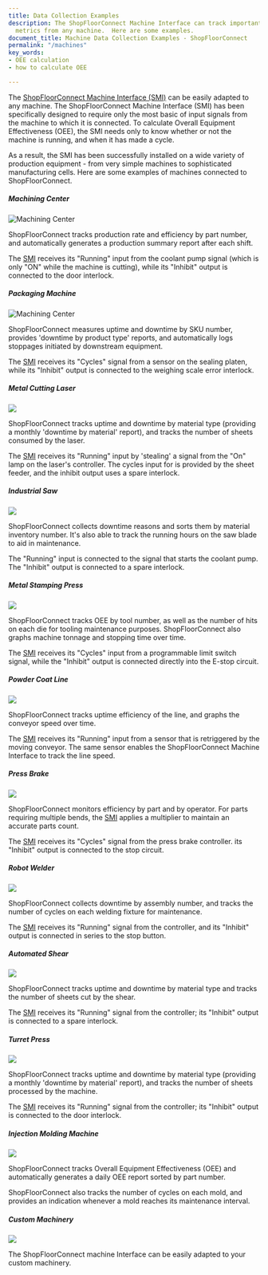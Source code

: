 ```yaml
---
title: Data Collection Examples
description: The ShopFloorConnect Machine Interface can track important efficiency
  metrics from any machine.  Here are some examples.
document_title: Machine Data Collection Examples - ShopFloorConnect
permalink: "/machines"
key_words:
- OEE calculation
- how to calculate OEE

---
```

The [ShopFloorConnect Machine Interface (SMI)](/machine-monitoring-interface.html) can be easily adapted to any machine. The ShopFloorConnect Machine Interface (SMI) has been specifically designed to require only the most basic of input signals from the machine to which it is connected. To calculate Overall Equipment Effectiveness (OEE), the SMI needs only to know whether or not the machine is running, and when it has made a cycle.

As a result, the SMI has been successfully installed on a wide variety of production equipment - from very simple machines to sophisticated manufacturing cells. Here are some examples of machines connected to ShopFloorConnect.

##### Machining Center

![Machining Center](/uploads/2020/04/15/samplemachine.jpg)

ShopFloorConnect tracks production rate and efficiency by part number, and automatically generates a production summary report after each shift.

The [SMI](/machine-monitoring-interface.html) receives its "Running" input from the coolant pump signal (which is only "ON" while the machine is cutting), while its "Inhibit" output is connected to the door interlock.

##### Packaging Machine

![Machining Center](/uploads/2020/04/15/samplemachine.jpg)

ShopFloorConnect measures uptime and downtime by SKU number, provides 'downtime by product type' reports, and automatically logs stoppages initiated by downstream equipment.

The [SMI](/machine-monitoring-interface.html) receives its "Cycles" signal from a sensor on the sealing platen, while its "Inhibit" output is connected to the weighing scale error interlock.

##### Metal Cutting Laser

![](/uploads/2020/04/15/laser.jpg)

ShopFloorConnect tracks uptime and downtime by material type (providing a monthly 'downtime by material' report), and tracks the number of sheets consumed by the laser.

The [SMI](/machine-monitoring-interface.html) receives its "Running" input by 'stealing' a signal from the "On" lamp on the laser's controller. The cycles input for is provided by the sheet feeder, and the inhibit output uses a spare interlock.

##### Industrial Saw

![](/uploads/2020/04/15/saw.jpg)

ShopFloorConnect collects downtime reasons and sorts them by material inventory number. It's also able to track the running hours on the saw blade to aid in maintenance.

The "Running" input is connected to the signal that starts the coolant pump. The "Inhibit" output is connected to a spare interlock.

##### Metal Stamping Press

![](/uploads/2020/04/15/press.jpg)

ShopFloorConnect tracks OEE by tool number, as well as the number of hits on each die for tooling maintenance purposes. ShopFloorConnect also graphs machine tonnage and stopping time over time.

The [SMI](/machine-monitoring-interface.html) receives its "Cycles" input from a programmable limit switch signal, while the "Inhibit" output is connected directly into the E-stop circuit.

##### Powder Coat Line

![](/uploads/2020/04/15/paint.jpg)

ShopFloorConnect tracks uptime efficiency of the line, and graphs the conveyor speed over time.

The [SMI](/machine-monitoring-interface.html) receives its "Running" input from a sensor that is retriggered by the moving conveyor. The same sensor enables the ShopFloorConnect Machine Interface to track the line speed.

##### Press Brake

![](/uploads/2020/04/15/brake.jpg)

ShopFloorConnect monitors efficiency by part and by operator. For parts requiring multiple bends, the [SMI](/machine-monitoring-interface.html) applies a multiplier to maintain an accurate parts count.

The [SMI](/machine-monitoring-interface.html) receives its "Cycles" signal from the press brake controller. its "Inhibit" output is connected to the stop circuit.

##### Robot Welder

![](/uploads/2020/04/15/welder.jpg)

ShopFloorConnect collects downtime by assembly number, and tracks the number of cycles on each welding fixture for maintenance.

The [SMI](/machine-monitoring-interface.html) receives its "Running" signal from the controller, and its "Inhibit" output is connected in series to the stop button.

##### Automated Shear

![](/uploads/2020/04/15/shear.jpg)

ShopFloorConnect tracks uptime and downtime by material type and tracks the number of sheets cut by the shear.

The [SMI](/machine-monitoring-interface.html) receives its "Running" signal from the controller; its "Inhibit" output is connected to a spare interlock.

##### Turret Press

![](/uploads/2020/04/15/turret.jpg)

ShopFloorConnect tracks uptime and downtime by material type (providing a monthly 'downtime by material' report), and tracks the number of sheets processed by the machine.

The [SMI](/machine-monitoring-interface.html) receives its "Running" signal from the controller; its "Inhibit" output is connected to the door interlock.

##### Injection Molding Machine

![](/uploads/2020/04/15/injection.jpg)

ShopFloorConnect tracks Overall Equipment Effectiveness (OEE) and automatically generates a daily OEE report sorted by part number.

ShopFloorConnect also tracks the number of cycles on each mold, and provides an indication whenever a mold reaches its maintenance interval.

##### Custom Machinery

![](/uploads/2020/04/15/custom.jpg)

The ShopFloorConnect machine Interface can be easily adapted to your custom machinery.